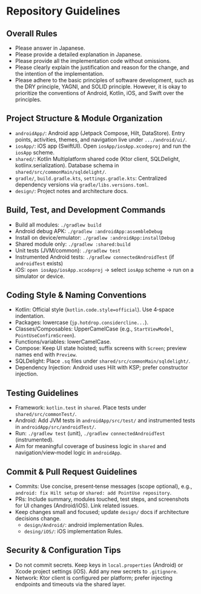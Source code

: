 # Repository Guidelines

## Overall Rules
- Please answer in Japanese.
- Please provide a detailed explanation in Japanese.
- Please provide all the implementation code without omissions.
- Please clearly explain the justification and reason for the change, and the intention of the implementation.
- Please adhere to the basic principles of software development, such as the DRY principle, YAGNI, and SOLID principle. However, it is okay to prioritize the conventions of Android, Kotlin, iOS, and Swift over the principles.

## Project Structure & Module Organization
- `androidApp/`: Android app (Jetpack Compose, Hilt, DataStore). Entry points, activities, themes, and navigation live under `.../android/ui/`.
- `iosApp/`: iOS app (SwiftUI). Open `iosApp/iosApp.xcodeproj` and run the `iosApp` scheme.
- `shared/`: Kotlin Multiplatform shared code (Ktor client, SQLDelight, kotlinx.serialization). Database schema in `shared/src/commonMain/sqldelight/`.
- `gradle/`, `build.gradle.kts`, `settings.gradle.kts`: Centralized dependency versions via `gradle/libs.versions.toml`.
- `design/`: Project notes and architecture docs.

## Build, Test, and Development Commands
- Build all modules: `./gradlew build`
- Android debug APK: `./gradlew :androidApp:assembleDebug`
- Install on device/emulator: `./gradlew :androidApp:installDebug`
- Shared module only: `./gradlew :shared:build`
- Unit tests (JVM/common): `./gradlew test`
- Instrumented Android tests: `./gradlew connectedAndroidTest` (if `androidTest` exists)
- iOS: `open iosApp/iosApp.xcodeproj` → select `iosApp` scheme → run on a simulator or device.

## Coding Style & Naming Conventions
- Kotlin: Official style (`kotlin.code.style=official`). Use 4‑space indentation.
- Packages: lowercase (`jp.hotdrop.considercline...`).
- Classes/Composables: UpperCamelCase (e.g., `StartViewModel`, `PointUseConfirmScreen`).
- Functions/variables: lowerCamelCase.
- Compose: Keep UI state hoisted; suffix screens with `Screen`; preview names end with `Preview`.
- SQLDelight: Place `.sq` files under `shared/src/commonMain/sqldelight/`.
- Dependency Injection: Android uses Hilt with KSP; prefer constructor injection.

## Testing Guidelines
- Framework: `kotlin.test` in `shared`. Place tests under `shared/src/commonTest/`.
- Android: Add JVM tests in `androidApp/src/test/` and instrumented tests in `androidApp/src/androidTest/`.
- Run: `./gradlew test` (unit), `./gradlew connectedAndroidTest` (instrumented).
- Aim for meaningful coverage of business logic in `shared` and navigation/view‑model logic in `androidApp`.

## Commit & Pull Request Guidelines
- Commits: Use concise, present‑tense messages (scope optional), e.g., `android: fix Hilt setup` or `shared: add PointUse repository`.
- PRs: Include summary, modules touched, test steps, and screenshots for UI changes (Android/iOS). Link related issues.
- Keep changes small and focused; update `design/` docs if architecture decisions change.
  - `design/Android/`: android implementation Rules.
  - `desing/iOS/`: iOS implementation Rules.

## Security & Configuration Tips
- Do not commit secrets. Keep keys in `local.properties` (Android) or Xcode project settings (iOS). Add any new secrets to `.gitignore`.
- Network: Ktor client is configured per platform; prefer injecting endpoints and timeouts via the shared layer.

